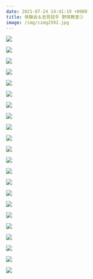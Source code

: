 ```yaml
---
date: 2021-07-24 14:41:19 +0000
title: 体験会＆吉見投手 野球教室②
image: /img/cimg2592.jpg
---
```

![](/img/cimg2547.jpg)

![](/img/cimg2562.jpg)

![](/img/cimg2576.jpg)

![](/img/cimg2577.jpg)

![](/img/cimg2584.jpg)

![](/img/cimg2588.jpg)

![](/img/cimg2590.jpg)

![](/img/cimg2594.jpg)

![](/img/cimg2597.jpg)

![](/img/cimg2602.jpg)

![](/img/cimg2606.jpg)

![](/img/cimg2611.jpg)

![](/img/cimg2626.jpg)

![](/img/cimg2634.jpg)

![](/img/cimg2644.jpg)

![](/img/cimg2640.jpg)

![](/img/cimg2647.jpg)

![](/img/cimg2648.jpg)

![](/img/cimg2650.jpg)

![](/img/cimg2651.jpg)

![](/img/cimg2652.jpg)

![](/img/cimg2654.jpg)
